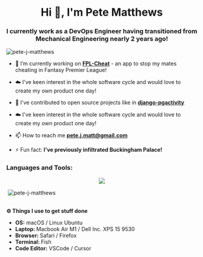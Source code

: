 <h1 align="center">Hi 👋, I'm Pete Matthews</h1>
<h3 align="center">I currently work as a DevOps Engineer having transitioned from Mechanical Engineering nearly 2 years ago!</h3>

<p align="left"> <img src="https://komarev.com/ghpvc/?username=pete-j-matthews&label=Profile%20views&color=0e75b6&style=flat" alt="pete-j-matthews" /> </p>

- 🔭 I’m currently working on **[FPL-Cheat](https://github.com/Pete-J-Matthews/fpl-cheat)** - an app to stop my mates cheating in Fantasy Premier League!

- ☁️ I've keen interest in the whole software cycle and would love to create my own product one day!
  
- 🌱 I've contributed to open source projects like in **[django-pgactivity](https://github.com/AmbitionEng/django-pgactivity/pull/11)**

- ☁️ I've keen interest in the whole software cycle and would love to create my own product one day!

- 📫 How to reach me **pete.j.matt@gmail.com**

- ⚡ Fun fact: **I've previously infiltrated Buckingham Palace!**

<h3 align="left">Languages and Tools:</h3>
<!--tech stack icons-->
<p align="center">
  <a href="https://skillicons.dev">
    <img src="https://skillicons.dev/icons?i=py,git,aws,django,docker,postgres,github,html,css,js,linux,react,vscode,kubernetes&perline=14" />
  </a>
</p>

<p>&nbsp;<img align="center" src="https://github-readme-stats-pete-j-matthews-projects.vercel.app/api?username=pete-j-matthews&show_icons=true&&hide=stars&locale=en" alt="pete-j-matthews" /></p>
 

  <br />
  <summary><b>⚙️ Things I use to get stuff done</b></summary>
  	<ul>
  	    <li><b>OS:</b> macOS / Linux Ubuntu</li>
	    <li><b>Laptop: </b> Macbook Air M1 / Dell Inc. XPS 15 9530</li>
  	    <li><b>Browser: </b> Safari / Firefox</li>
	    <li><b>Terminal: </b> Fish  </li>
	    <li><b>Code Editor:</b> VSCode / Cursor </li>
	    <br />	


#

<div align="center">


</div>
